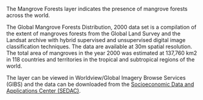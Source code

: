 The Mangrove Forests layer indicates the presence of mangrove forests across the world.

The Global Mangrove Forests Distribution, 2000 data set is a compilation of the extent of mangroves forests from the Global Land Survey and the Landsat archive with hybrid supervised and unsupervised digital image classification techniques. The data are available at 30m spatial resolution. The total area of mangroves in the year 2000 was estimated at 137,760 km2 in 118 countries and territories in the tropical and subtropical regions of the world.

The layer can be viewed in Worldview/Global Imagery Browse Services (GIBS) and the data can be downloaded from the [Socioeconomic Data and Applications Center (SEDAC)](http://sedac.ciesin.columbia.edu/data/set/lulc-global-mangrove-forests-distribution-2000).
